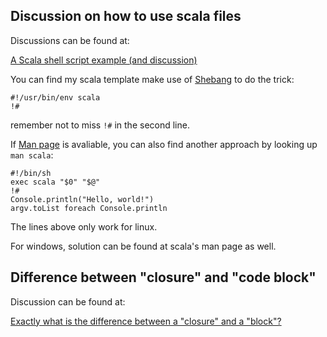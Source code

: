 ## Discussion on how to use scala files

Discussions can be found at:

[A Scala shell script example (and discussion)](http://alvinalexander.com/scala/scala-shell-script-example-exec-syntax)

You can find my scala template make use of [Shebang](http://en.wikipedia.org/wiki/Shebang_%28Unix%29) to do the trick:

	#!/usr/bin/env scala
	!#

remember not to miss `!#` in the second line.

If [Man page](http://en.wikipedia.org/wiki/Man_page) is avaliable, you can also find another approach by looking up `man scala`:

	#!/bin/sh
	exec scala "$0" "$@"
	!#
	Console.println("Hello, world!")
	argv.toList foreach Console.println

The lines above only work for linux.

For windows, solution can be found at scala's man page as well.

## Difference between "closure" and "code block"

Discussion can be found at:

[Exactly what is the difference between a "closure" and a "block"?](http://stackoverflow.com/questions/1812401/exactly-what-is-the-difference-between-a-closure-and-a-block)
